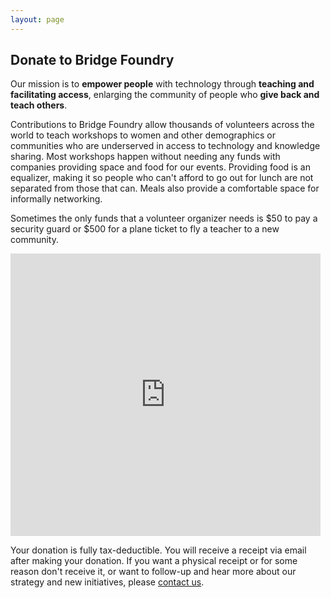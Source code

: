 ```yaml
---
layout: page
---
```

## Donate to Bridge Foundry

Our mission is to **empower people** with technology through 
**teaching and facilitating access**, enlarging the community of people who 
**give back and teach others**.

Contributions to Bridge Foundry allow thousands of volunteers across the world
to teach workshops to women and other demographics or communities who are
underserved in access to technology and knowledge sharing. Most workshops 
happen without needing any funds with companies providing space and food for
our events. Providing food is an equalizer, making it so people who can't 
afford to go out for lunch are not separated from those that can. Meals also
provide a comfortable space for informally networking.  

Sometimes the only funds that a volunteer organizer needs is $50
to pay a security guard or $500 for a plane ticket to fly a teacher 
to a new community. 


<iframe style="height:450px; width:98%; border:1px solid #dddddd; " src="https://www.flipcause.com/widget/MTMyNzc="></iframe>

Your donation is fully tax-deductible. You will receive a receipt via email
after making your donation. If you want a physical receipt or for some reason
don't receive it, or want to follow-up and hear more about our strategy and 
new initiatives, please [contact us](mailto:hello@bridgefoundry.org).

